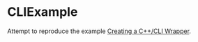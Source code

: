 # CLIExample

Attempt to reproduce the example [Creating a C++/CLI Wrapper](https://www.red-gate.com/simple-talk/dotnet/net-development/creating-ccli-wrapper/).


